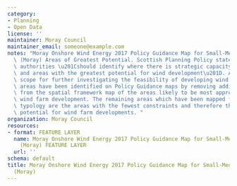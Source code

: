 ```yaml
---
category:
- Planning
- Open Data
license: ''
maintainer: Moray Council
maintainer_email: someone@example.com
notes: "Moray Onshore Wind Energy 2017 Policy Guidance Map for Small-Medium Typologies\
  \ (Moray) Areas of Greatest Potential. Scottish Planning Policy states that planning\
  \ authorities \u201Cshould identify where there is strategic capacity for wind farms,\
  \ and areas with the greatest potential for wind development\u201D. Areas of greatest\
  \ scope for further investigating the feasibility of developing wind farms. These\
  \ areas have been identified on Policy Guidance maps by removing additional constraints\
  \ from the spatial framework map of the areas likely to be most appropriate for\
  \ wind farm development. The remaining areas which have been mapped for each development\
  \ typology are the areas with the fewest constraints and therefore the greatest\
  \ potential for wind farm developments. "
organization: Moray Council
resources:
- format: FEATURE LAYER
  name: Moray Onshore Wind Energy 2017 Policy Guidance Map for Small-Medium Typologies
    (Moray) FEATURE LAYER
  url: ''
schema: default
title: Moray Onshore Wind Energy 2017 Policy Guidance Map for Small-Medium Typologies
  (Moray)
---
```

